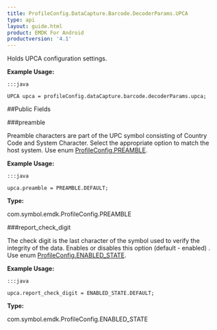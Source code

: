 ```yaml
---
title: ProfileConfig.DataCapture.Barcode.DecoderParams.UPCA
type: api
layout: guide.html
product: EMDK For Android
productversion: '4.1'
---
```



Holds UPCA configuration settings. 
 
 

**Example Usage:**
	
	:::java
	
	UPCA upca = profileConfig.dataCapture.barcode.decoderParams.upca;
	


##Public Fields

###preamble

Preamble characters are part of the UPC symbol consisting of Country Code and System Character. 
 Select the appropriate option to match the host system. 
 Use enum [ ProfileConfig.PREAMBLE](../ProfileConfig-PREAMBLE). 
 
 

**Example Usage:**
	
	:::java
	
	upca.preamble = PREAMBLE.DEFAULT;
	


**Type:**

com.symbol.emdk.ProfileConfig.PREAMBLE

###report_check_digit

The check digit is the last character of the symbol used to verify the integrity of the data. 
 Enables or disables this option (default - enabled) . 
 Use enum [ ProfileConfig.ENABLED_STATE](../ProfileConfig-ENABLED_STATE). 
 
 

**Example Usage:**
	
	:::java
	
	upca.report_check_digit = ENABLED_STATE.DEFAULT;
	


**Type:**

com.symbol.emdk.ProfileConfig.ENABLED_STATE









